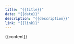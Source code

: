 ```yaml
---
title: "{{title}}"
date: "{{date}}"
description: "{{description}}"
link: "{{link}}"
---
```


{{content}}
